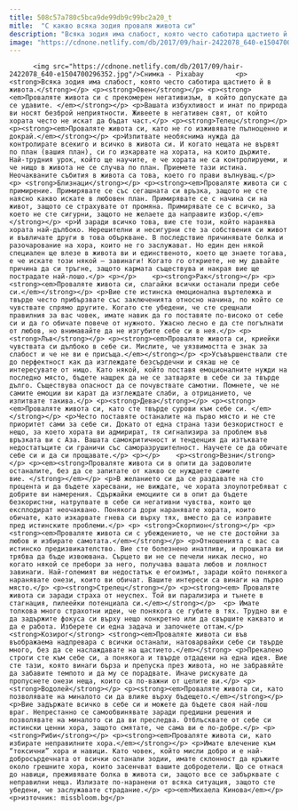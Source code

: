 ```yaml
---
title: 508c57a780c5bca9de99db9c99bc2a20_t
mitle:  "С какво всяка зодия проваля живота си"
description: "Всяка зодия има слабост, която често саботира щастието й в живота. Овен Проваляте живота си с прекомерен негативизъм, в който допускате да се удавите.  Вашата избухливост и инат по природа ви носят безброй неприятности. Живеете в негативен свят, от който хората често не искат да бъдат част. Телец Проваляте живота си, като не го изживявате …"
image: "https://cdnone.netlify.com/db/2017/09/hair-2422078_640-e1504700296352.jpg"
---
```


          <img src="https://cdnone.netlify.com/db/2017/09/hair-2422078_640-e1504700296352.jpg"/>Снимка - Pixabay        <p><strong>Всяка зодия има слабост, която често саботира щастието й в живота.</strong></p> <p><strong>Овен</strong></p> <p><strong><em>Проваляте живота си с прекомерен негативизъм, в който допускате да се удавите. </em></strong></p> <p>Вашата избухливост и инат по природа ви носят безброй неприятности. Живеете в негативен свят, от който хората често не искат да бъдат част.</p> <p><strong>Телец</strong></p> <p><strong><em>Проваляте живота си, като не го изживявате пълноценно и докрай.</em></strong></p> <p>Изпитвате необяснима нужда да контролирате всекиго и всичко в живота си. И когато нещата не вървят по план (вашия план), си го изкарвате на хората, на които държите. Най-трудния урок, който ще научите, е че хората не са контролируеми, и че нищо в живота не се случва по план. Приемете тази истина. Неочакваните събития в живота са това, което го прави вълнуващ.</p> <p> <strong>Близнаци</strong></p> <p><strong><em>Проваляте живота си с примирение. Примирявате се със сегашната си връзка, защото не сте наясно какво искате в любовен план. Примирявате се с начина си на живот, защото се страхувате от промяна. Примирявате се с всичко, за което не сте сигурни, защото не желаете да направите избор.</em></strong></p> <p>И заради всичко това, вие сте този, който наранява хората най-дълбоко. Нерешителни и несигурни сте за собствения си живот и въвличате други в това объркване. В последствие причинявате болка и разочарование на хора, които не го заслужават. Но един ден някой специален ще влезе в живота ви и единственото, което ще знаете тогава, е че искате този някой – завинаги! Когато го откриете, не му давайте причина да си тръгне, защото кармата съществува и накрая вие ще пострадате най-лошо.</p> <p></p>    <p><strong>Рак</strong></p> <p><strong><em>Проваляте живота си, слагайки всички останали преди себе си.</em></strong></p> <p>Вие сте истинска емоционална въртележка и твърде често прибързвате със заключенията относно начина, по който се чувствате спрямо другите. Когато сте убедени, че сте срещнали правилния за вас човек, имате навик да го поставяте по-високо от себе си и да го обичате повече от нужното. Ужасно лесно е да сте погълнати от любов, но внимавайте да не изгубите себе си в нея.</p> <p> <strong>Лъв</strong></p> <p><strong><em>Проваляте живота си, криейки чувствата си дълбоко в себе си. Мислите, че уязвимостта е знак за слабост и че не ви е присъща.</em></strong></p> <p>Усъвършенствали сте до перфектност как да изглеждате безсърдечни и сякаш не се интересувате от нищо. Като някой, който поставя емоционалните нужди на последно място, бъдете нащрек да не се затваряте в себе си за твърде дълго. Съществува опасност да се почувствате самотни. Помнете, че не самите емоции ви карат да изглеждате слаби, а отрицанието, че изпитвате такива.</p> <p><strong>Дева</strong></p> <p><strong><em>Проваляте живота си, като сте твърде сурови към себе си. </em></strong></p> <p>Често поставяте останалите на първо място и не сте приоритет сами за себе си. Докато от една страна тази безкористност е нещо, за което хората ви адмирират, тя сигнализира за проблем във връзката ви с Аза. Вашата самокритичност и тенденция да изтъквате недостатъците си граничи със саморазрушителност. Научете се да обичате себе си и да си прощавате.</p> <p></p>    <p><strong>Везни</strong></p> <p><em><strong>Проваляте живота си в опити да задоволите останалите, без да се запитате от какво се нуждаете самите вие. </strong></em></p> <p>В желанието си да се раздавате на сто процента и да бъдете харесвани, не виждате, че хората злоупотребяват с добрите ви намерения. Сдържайки емоциите си в опит да бъдете безкористни, натрупвате в себе си негативни чувства, които ще експлодират неочаквано. Понякога дори наранявате хората, които обичате, като изкарвате гнева си върху тях, вместо да се изправите пред истинските проблеми.</p> <p> <strong>Скорпион</strong></p> <p><strong><em>Проваляте живота си с убеждението, че не сте достойни за любов и избирате самотата.</em></strong></p> <p>Отношенията с вас са истинско предизвикателство. Вие сте болезнено инатливи, и прошката ви трябва да бъде извоювана. Сърцето ви не се печели никак лесно, но когато някой се пребори за него, получава вашата любов и лоялност завинаги. Най-големият ви недостатък е егоизмът, заради който понякога наранявате онези, които ви обичат. Вашите интереси са винаги на първо място.</p> <p><strong>Стрелец</strong></p> <p><strong><em> Проваляте живота си заради страха от неуспех. Той ви парализира и тънете в стагнация, пилеейки потенциала си.</em></strong></p>  <p> Имате толкова много страхотни идеи, че понякога се губите в тях. Трудно ви е да задържите фокуса си върху нещо конкретно или да свършите каквато и да е работа. Изберете си една задача и започнете оттам.</p>      <strong>Козирог</strong> <strong><em>Проваляте живота си във въображаема надпревара с всички останали, натоварвайки себе си твърде много, без да се наслаждавате на щастието.</em></strong> <p>Прекалено строги сте към себе си, а понякога и твърде отдадени на една идея. Вие сте тази, която винаги бърза и препуска през живота, но не забравяйте да забавите темпото и да му се порадвате. Иначе рискувате да пропуснете онези неща, които са по-важни от целите ви.</p> <p><strong>Водолей</strong></p> <p><strong><em>Проваляте живота си, като позволявате на миналото си да влияе върху бъдещето.</em></strong></p> <p>Вие задържате всичко в себе си и можете да бъдете своя най-лош враг. Непрестанно се самообвинявате заради предишни решения и позволявате на миналото си да ви преследва. Отблъсквате от себе си истински ценни хора, защото смятате, че сама ви е по-добре.</p> <p> <strong>Риби</strong></p> <p><strong><em>Проваляте живота си, като избирате неправилните хора.</em></strong></p> <p>Имате влечение към “токсични” хора и навици. Като човек, който мисли добро и е най-добросърдечната от всички останали зодии, имате склонност да кръжите около грешните хора, които засенчват вашите добродетели. Що се отнася до навици, преживявате болка в живота си, защото все се забърквате с неправилни неща. Излизате по-наранени от всяка ситуация, защото сте убедени, че заслужавате страдание.</p> <p><em>Михаела Кинова</em></p> <p>източник: missbloom.bg</p>        